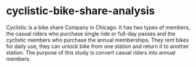 # cyclistic-bike-share-analysis
Cyclistic is a bike share Company in Chicago. It has two types of members, the casual riders who purchase single ride or full-day passes and the cyclistic members who purchase the annual memberships. They rent bikes for daily use, they can unlock bike from one station and return it to another station. The purpose of this study is convert casual riders into annual members.
